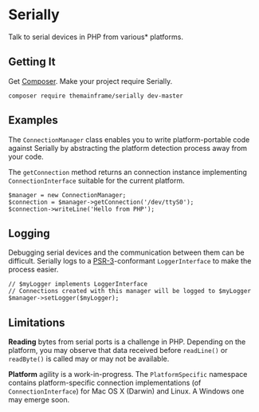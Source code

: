 # Serially


Talk to serial devices in PHP from various* platforms.


## Getting It

Get [Composer](https://getcomposer.org/). Make your project require Serially.

    composer require themainframe/serially dev-master


## Examples

The `ConnectionManager` class enables you to write platform-portable code against Serially by abstracting the platform detection process away from your code.

The `getConnection` method returns an connection instance implementing `ConnectionInterface` suitable for the current platform.


    $manager = new ConnectionManager;
    $connection = $manager->getConnection('/dev/ttyS0');
    $connection->writeLine('Hello from PHP');
    
    
## Logging
    
Debugging serial devices and the communication between them can be difficult. Serially logs to a [PSR-3](https://github.com/php-fig/fig-standards/blob/master/accepted/PSR-3-logger-interface.md)-conformant `LoggerInterface` to make the process easier.

    // $myLogger implements LoggerInterface
    // Connections created with this manager will be logged to $myLogger
    $manager->setLogger($myLogger);
    
    
## Limitations

**Reading** bytes from serial ports is a challenge in PHP. Depending on the platform, you may observe
that data received before `readLine()` or `readByte()` is called may or may not be available.

**Platform** agility is a work-in-progress. The `PlatformSpecific` namespace contains platform-specific connection implementations (of `ConnectionInterface`) for Mac OS X (Darwin) and Linux. A Windows one may emerge soon. 
